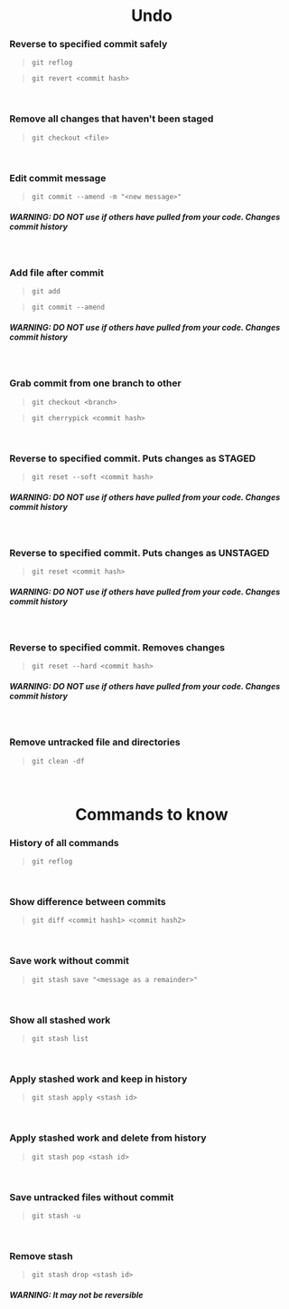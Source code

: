 <center>

# Undo

</center>

### Reverse to specified commit safely
> `git reflog`

> `git revert <commit hash>`

<br>

### Remove all changes that haven't been staged
> `git checkout <file>`

<br>

### Edit commit message 
> `git commit --amend -m "<new message>"`
##### *WARNING: DO NOT use if others have pulled from your code. Changes commit history*

<br>

### Add file after commit
> `git add`

> `git commit --amend`
##### *WARNING: DO NOT use if others have pulled from your code. Changes commit history*

<br>

### Grab commit from one branch to other
> `git checkout <branch>`

> `git cherrypick <commit hash>`

<br>

### Reverse to specified commit. Puts changes as STAGED
> `git reset --soft <commit hash>`
##### *WARNING: DO NOT use if others have pulled from your code. Changes commit history*

<br>

### Reverse to specified commit. Puts changes as UNSTAGED
> `git reset <commit hash>`
##### *WARNING: DO NOT use if others have pulled from your code. Changes commit history*

<br>

### Reverse to specified commit. Removes changes
> `git reset --hard <commit hash>`
##### *WARNING: DO NOT use if others have pulled from your code. Changes commit history* 

<br>

### Remove untracked file and directories
> `git clean -df`

<br>

<center>

# Commands to know

</center>

### History of all commands
> `git reflog`

<br>

### Show difference between commits
> `git diff <commit hash1> <commit hash2>`

<br>

### Save work without commit
> `git stash save "<message as a remainder>"`

<br>


### Show all stashed work
> `git stash list`

<br>

### Apply stashed work and keep in history
> `git stash apply <stash id>`

<br>

### Apply stashed work and delete from history
> `git stash pop <stash id>`

<br>

### Save untracked files without commit
> `git stash -u`

<br>

### Remove stash
> `git stash drop <stash id>`
##### *WARNING*: It may not be reversible
<br>
